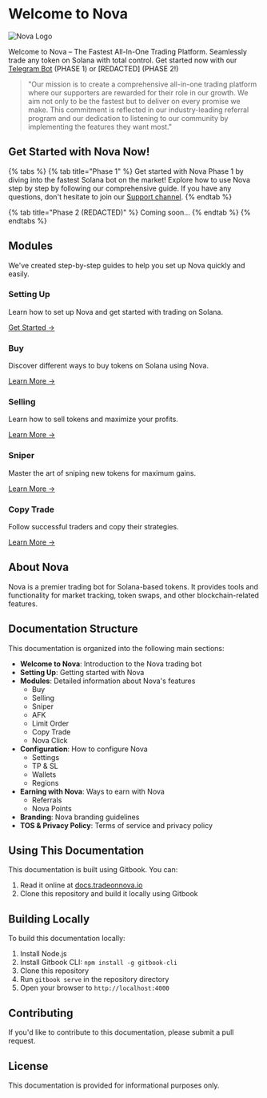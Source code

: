 # Welcome to Nova

![Nova Logo](https://i.imgur.com/XYZ123.png)

Welcome to Nova – The Fastest All-In-One Trading Platform. Seamlessly trade any token on Solana with total control. Get started now with our [Telegram Bot](https://t.me/NovaBot) (PHASE 1) or [REDACTED] (PHASE 2!)

> "Our mission is to create a comprehensive all-in-one trading platform where our supporters are rewarded for their role in our growth. We aim not only to be the fastest but to deliver on every promise we make. This commitment is reflected in our industry-leading referral program and our dedication to listening to our community by implementing the features they want most."

## Get Started with Nova Now!

{% tabs %}
{% tab title="Phase 1" %}
Get started with Nova Phase 1 by diving into the fastest Solana bot on the market! Explore how to use Nova step by step by following our comprehensive guide. If you have any questions, don't hesitate to join our [Support channel](https://t.me/NovaSupportChannel).
{% endtab %}

{% tab title="Phase 2 (REDACTED)" %}
Coming soon...
{% endtab %}
{% endtabs %}

## Modules

We've created step-by-step guides to help you set up Nova quickly and easily.

### Setting Up

Learn how to set up Nova and get started with trading on Solana.

[Get Started →](pages/setting-up.md)

### Buy

Discover different ways to buy tokens on Solana using Nova.

[Learn More →](pages/buy.md)

### Selling

Learn how to sell tokens and maximize your profits.

[Learn More →](pages/selling.md)

### Sniper

Master the art of sniping new tokens for maximum gains.

[Learn More →](pages/sniper.md)

### Copy Trade

Follow successful traders and copy their strategies.

[Learn More →](pages/copy-trade.md)

## About Nova

Nova is a premier trading bot for Solana-based tokens. It provides tools and functionality for market tracking, token swaps, and other blockchain-related features.

## Documentation Structure

This documentation is organized into the following main sections:

- **Welcome to Nova**: Introduction to the Nova trading bot
- **Setting Up**: Getting started with Nova
- **Modules**: Detailed information about Nova's features
  - Buy
  - Selling
  - Sniper
  - AFK
  - Limit Order
  - Copy Trade
  - Nova Click
- **Configuration**: How to configure Nova
  - Settings
  - TP & SL
  - Wallets
  - Regions
- **Earning with Nova**: Ways to earn with Nova
  - Referrals
  - Nova Points
- **Branding**: Nova branding guidelines
- **TOS & Privacy Policy**: Terms of service and privacy policy

## Using This Documentation

This documentation is built using Gitbook. You can:

1. Read it online at [docs.tradeonnova.io](https://docs.tradeonnova.io)
2. Clone this repository and build it locally using Gitbook

## Building Locally

To build this documentation locally:

1. Install Node.js
2. Install Gitbook CLI: `npm install -g gitbook-cli`
3. Clone this repository
4. Run `gitbook serve` in the repository directory
5. Open your browser to `http://localhost:4000`

## Contributing

If you'd like to contribute to this documentation, please submit a pull request.

## License

This documentation is provided for informational purposes only.
